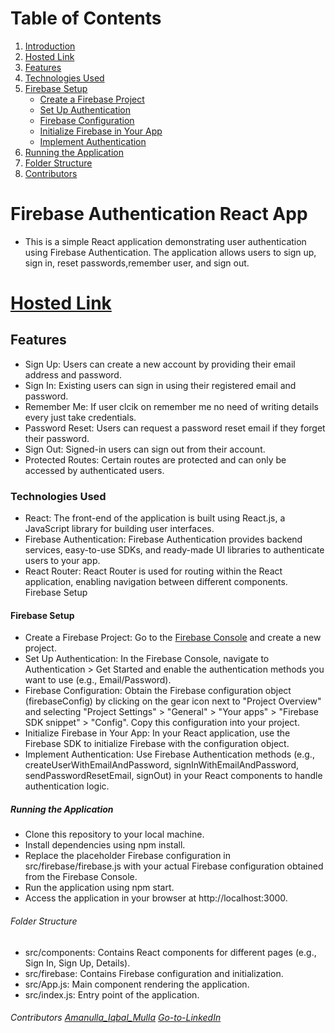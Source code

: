 # Table of Contents

1. [Introduction](#firebase-authentication-react-app)
2. [Hosted Link](#hosted-link)
3. [Features](#features)
4. [Technologies Used](#technologies-used)
5. [Firebase Setup](#firebase-setup)
   - [Create a Firebase Project](#create-a-firebase-project)
   - [Set Up Authentication](#set-up-authentication)
   - [Firebase Configuration](#firebase-configuration)
   - [Initialize Firebase in Your App](#initialize-firebase-in-your-app)
   - [Implement Authentication](#implement-authentication)
6. [Running the Application](#running-the-application)
7. [Folder Structure](#folder-structure)
8. [Contributors](#contributors)

# Firebase Authentication React App

  - This is a simple React application demonstrating user authentication using Firebase Authentication. The application allows users to sign up, sign in, reset passwords,remember user, and sign out.

# [Hosted Link](https://firebase-auth-five-woad.vercel.app/)

## Features
  
   - Sign Up: Users can create a new account by providing their email address and password.
   - Sign In: Existing users can sign in using their registered email and password.
   - Remember Me: If user clcik on remember me no need of writing details every just take credentials.
   - Password Reset: Users can request a password reset email if they forget their password.
   - Sign Out: Signed-in users can sign out from their account.
   - Protected Routes: Certain routes are protected and can only be accessed by authenticated users.

### Technologies Used

   - React: The front-end of the application is built using React.js, a JavaScript library for building user interfaces.
   - Firebase Authentication: Firebase Authentication provides backend services, easy-to-use SDKs, and ready-made UI libraries to authenticate users to your app.
   - React Router: React Router is used for routing within the React application, enabling navigation between different components.
Firebase Setup


#### Firebase Setup

  - Create a Firebase Project: Go to the [Firebase Console](https://console.firebase.google.com/) and create a new project.
  - Set Up Authentication: In the Firebase Console, navigate to Authentication > Get Started and enable the authentication methods you want to use (e.g., Email/Password).
  - Firebase Configuration: Obtain the Firebase configuration object (firebaseConfig) by clicking on the gear icon next to "Project Overview" and selecting "Project Settings" > "General" > "Your apps" > "Firebase SDK snippet" > "Config". Copy this configuration into your project.
  - Initialize Firebase in Your App: In your React application, use the Firebase SDK to initialize Firebase with the configuration object.
  - Implement Authentication: Use Firebase Authentication methods (e.g., createUserWithEmailAndPassword, signInWithEmailAndPassword, sendPasswordResetEmail, signOut) in your React components to handle authentication logic.

##### Running the Application

  - Clone this repository to your local machine.
  - Install dependencies using npm install.
  - Replace the placeholder Firebase configuration in src/firebase/firebase.js with your actual Firebase configuration obtained from the Firebase Console.
  - Run the application using npm start.
  - Access the application in your browser at http://localhost:3000.

###### Folder Structure

   - src/components: Contains React components for different pages (e.g., Sign In, Sign Up, Details).
   - src/firebase: Contains Firebase configuration and initialization.
   - src/App.js: Main component rendering the application.
   - src/index.js: Entry point of the application.


###### Contributors  [Amanulla_Iqbal_Mulla](https://github.com/Amanulla2022)               [Go-to-LinkedIn](https://www.linkedin.com/in/amanulla-mulla-000678232/)
   
   
